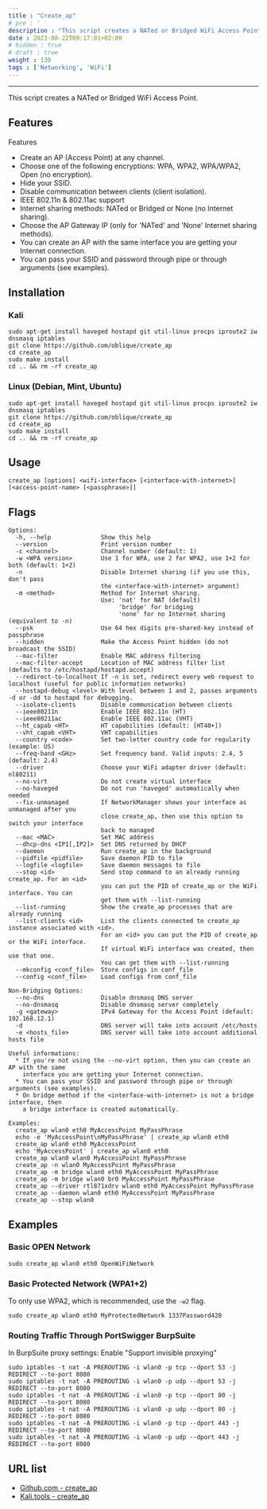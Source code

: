 ```yaml
---
title : "Create_ap"
# pre : ' '
description : "This script creates a NATed or Bridged WiFi Access Point."
date : 2023-08-22T09:17:01+02:00
# hidden : true
# draft : true
weight : 130
tags : ['Networking', 'WiFi']
---
```


---

This script creates a NATed or Bridged WiFi Access Point.

## Features

Features

- Create an AP (Access Point) at any channel.
- Choose one of the following encryptions: WPA, WPA2, WPA/WPA2, Open (no encryption).
- Hide your SSID.
- Disable communication between clients (client isolation).
- IEEE 802.11n & 802.11ac support
- Internet sharing methods: NATed or Bridged or None (no Internet sharing).
- Choose the AP Gateway IP (only for 'NATed' and 'None' Internet sharing methods).
- You can create an AP with the same interface you are getting your Internet connection.
- You can pass your SSID and password through pipe or through arguments (see examples).

## Installation

### Kali

```plain
sudo apt-get install haveged hostapd git util-linux procps iproute2 iw dnsmasq iptables
git clone https://github.com/oblique/create_ap
cd create_ap
sudo make install
cd .. && rm -rf create_ap
```

### Linux (Debian, Mint, Ubuntu)

```plain
sudo apt-get install haveged hostapd git util-linux procps iproute2 iw dnsmasq iptables
git clone https://github.com/oblique/create_ap
cd create_ap
sudo make install
cd .. && rm -rf create_ap
```

## Usage

```plain
create_ap [options] <wifi-interface> [<interface-with-internet>] [<access-point-name> [<passphrase>]]
```

## Flags

```plain
Options:
  -h, --help              Show this help
  --version               Print version number
  -c <channel>            Channel number (default: 1)
  -w <WPA version>        Use 1 for WPA, use 2 for WPA2, use 1+2 for both (default: 1+2)
  -n                      Disable Internet sharing (if you use this, don't pass
                          the <interface-with-internet> argument)
  -m <method>             Method for Internet sharing.
                          Use: 'nat' for NAT (default)
                               'bridge' for bridging
                               'none' for no Internet sharing (equivalent to -n)
  --psk                   Use 64 hex digits pre-shared-key instead of passphrase
  --hidden                Make the Access Point hidden (do not broadcast the SSID)
  --mac-filter            Enable MAC address filtering
  --mac-filter-accept     Location of MAC address filter list (defaults to /etc/hostapd/hostapd.accept)
  --redirect-to-localhost If -n is set, redirect every web request to localhost (useful for public information networks)
  --hostapd-debug <level> With level between 1 and 2, passes arguments -d or -dd to hostapd for debugging.
  --isolate-clients       Disable communication between clients
  --ieee80211n            Enable IEEE 802.11n (HT)
  --ieee80211ac           Enable IEEE 802.11ac (VHT)
  --ht_capab <HT>         HT capabilities (default: [HT40+])
  --vht_capab <VHT>       VHT capabilities
  --country <code>        Set two-letter country code for regularity (example: US)
  --freq-band <GHz>       Set frequency band. Valid inputs: 2.4, 5 (default: 2.4)
  --driver                Choose your WiFi adapter driver (default: nl80211)
  --no-virt               Do not create virtual interface
  --no-haveged            Do not run 'haveged' automatically when needed
  --fix-unmanaged         If NetworkManager shows your interface as unmanaged after you
                          close create_ap, then use this option to switch your interface
                          back to managed
  --mac <MAC>             Set MAC address
  --dhcp-dns <IP1[,IP2]>  Set DNS returned by DHCP
  --daemon                Run create_ap in the background
  --pidfile <pidfile>     Save daemon PID to file
  --logfile <logfile>     Save daemon messages to file
  --stop <id>             Send stop command to an already running create_ap. For an <id>
                          you can put the PID of create_ap or the WiFi interface. You can
                          get them with --list-running
  --list-running          Show the create_ap processes that are already running
  --list-clients <id>     List the clients connected to create_ap instance associated with <id>.
                          For an <id> you can put the PID of create_ap or the WiFi interface.
                          If virtual WiFi interface was created, then use that one.
                          You can get them with --list-running
  --mkconfig <conf_file>  Store configs in conf_file
  --config <conf_file>    Load configs from conf_file

Non-Bridging Options:
  --no-dns                Disable dnsmasq DNS server
  --no-dnsmasq            Disable dnsmasq server completely
  -g <gateway>            IPv4 Gateway for the Access Point (default: 192.168.12.1)
  -d                      DNS server will take into account /etc/hosts
  -e <hosts_file>         DNS server will take into account additional hosts file

Useful informations:
  * If you're not using the --no-virt option, then you can create an AP with the same
    interface you are getting your Internet connection.
  * You can pass your SSID and password through pipe or through arguments (see examples).
  * On bridge method if the <interface-with-internet> is not a bridge interface, then
    a bridge interface is created automatically.

Examples:
  create_ap wlan0 eth0 MyAccessPoint MyPassPhrase
  echo -e 'MyAccessPoint\nMyPassPhrase' | create_ap wlan0 eth0
  create_ap wlan0 eth0 MyAccessPoint
  echo 'MyAccessPoint' | create_ap wlan0 eth0
  create_ap wlan0 wlan0 MyAccessPoint MyPassPhrase
  create_ap -n wlan0 MyAccessPoint MyPassPhrase
  create_ap -m bridge wlan0 eth0 MyAccessPoint MyPassPhrase
  create_ap -m bridge wlan0 br0 MyAccessPoint MyPassPhrase
  create_ap --driver rtl871xdrv wlan0 eth0 MyAccessPoint MyPassPhrase
  create_ap --daemon wlan0 eth0 MyAccessPoint MyPassPhrase
  create_ap --stop wlan0
```

## Examples

### Basic OPEN Network

```plain
sudo create_ap wlan0 eth0 OpenWiFiNetwork
```

### Basic Protected Network (WPA1+2)

To only use WPA2, which is recommended, use the `-w2` flag.

```plain
sudo create_ap wlan0 eth0 MyProtectedNetwork 1337Password420
```

### Routing Traffic Through PortSwigger BurpSuite

In BurpSuite proxy settings: Enable "Support invisible proxying"

```plain
sudo iptables -t nat -A PREROUTING -i wlan0 -p tcp --dport 53 -j REDIRECT --to-port 8080
sudo iptables -t nat -A PREROUTING -i wlan0 -p udp --dport 53 -j REDIRECT --to-port 8080
sudo iptables -t nat -A PREROUTING -i wlan0 -p tcp --dport 80 -j REDIRECT --to-port 8080
sudo iptables -t nat -A PREROUTING -i wlan0 -p udp --dport 80 -j REDIRECT --to-port 8080
sudo iptables -t nat -A PREROUTING -i wlan0 -p tcp --dport 443 -j REDIRECT --to-port 8080
sudo iptables -t nat -A PREROUTING -i wlan0 -p udp --dport 443 -j REDIRECT --to-port 8080
```

## URL list

- [Github.com - create_ap](https://github.com/oblique/create_ap)
- [Kali.tools - create_ap](https://en.kali.tools/?p=270)
